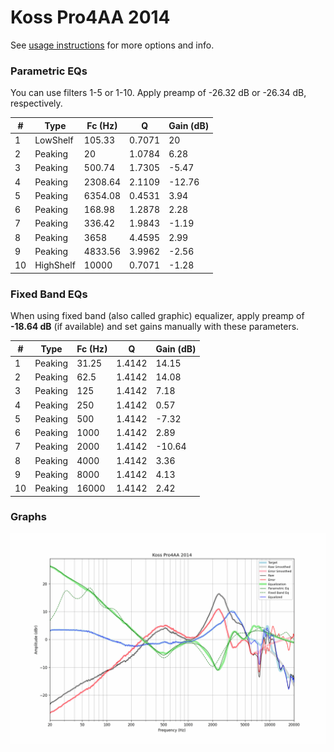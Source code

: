 # Koss Pro4AA 2014
See [usage instructions](https://github.com/jaakkopasanen/AutoEq#usage) for more options and info.

### Parametric EQs
You can use filters 1-5 or 1-10. Apply preamp of -26.32 dB or -26.34 dB, respectively.

|   # | Type      |   Fc (Hz) |      Q |   Gain (dB) |
|-----|-----------|-----------|--------|-------------|
|   1 | LowShelf  |    105.33 | 0.7071 |       20    |
|   2 | Peaking   |     20    | 1.0784 |        6.28 |
|   3 | Peaking   |    500.74 | 1.7305 |       -5.47 |
|   4 | Peaking   |   2308.64 | 2.1109 |      -12.76 |
|   5 | Peaking   |   6354.08 | 0.4531 |        3.94 |
|   6 | Peaking   |    168.98 | 1.2878 |        2.28 |
|   7 | Peaking   |    336.42 | 1.9843 |       -1.19 |
|   8 | Peaking   |   3658    | 4.4595 |        2.99 |
|   9 | Peaking   |   4833.56 | 3.9962 |       -2.56 |
|  10 | HighShelf |  10000    | 0.7071 |       -1.28 |

### Fixed Band EQs
When using fixed band (also called graphic) equalizer, apply preamp of **-18.64 dB** (if available) and set gains manually with these parameters.

|   # | Type    |   Fc (Hz) |      Q |   Gain (dB) |
|-----|---------|-----------|--------|-------------|
|   1 | Peaking |     31.25 | 1.4142 |       14.15 |
|   2 | Peaking |     62.5  | 1.4142 |       14.08 |
|   3 | Peaking |    125    | 1.4142 |        7.18 |
|   4 | Peaking |    250    | 1.4142 |        0.57 |
|   5 | Peaking |    500    | 1.4142 |       -7.32 |
|   6 | Peaking |   1000    | 1.4142 |        2.89 |
|   7 | Peaking |   2000    | 1.4142 |      -10.64 |
|   8 | Peaking |   4000    | 1.4142 |        3.36 |
|   9 | Peaking |   8000    | 1.4142 |        4.13 |
|  10 | Peaking |  16000    | 1.4142 |        2.42 |

### Graphs
![](./Koss%20Pro4AA%202014.png)
